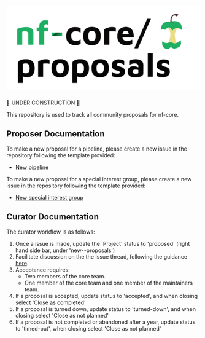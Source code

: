 <h1>
  <picture>
    <source media="(prefers-color-scheme: dark)" srcset="docs/images/nfcore-proposals_logo_dark.png">
    <img alt="nf-core/proposals" src="docs/images/nfcore-proposals_logo_light.png">
  </picture>
</h1>

🚧 UNDER CONSTRUCTION 🚧

This repository is used to track all community proposals for nf-core.

## Proposer Documentation

To make a new proposal for a pipeline, please create a new issue in the repository following the template provided:

- [New pipeline](https://github.com/nf-core/proposals/issues/new?template=new_pipeline.yml)

To make a new proposal for a special interest group, please create a new issue in the repository following the template provided:

- [New special interest group](https://github.com/nf-core/proposals/issues/new?template=new_special_interest_group.yml)

## Curator Documentation

The curator workflow is as follows:

1. Once a issue is made, update the 'Project' status to 'proposed' (right hand side bar, under 'new-<TYPE>-proposals')
2. Facilitate discussion on the the Issue thread, following the guidance [here](https://nf-co.re/docs/checklists/community_governance/core_team#new-pipeline-proposals-and-onboarding).
3. Acceptance requires:
    - Two members of the core team.
    - One member of the core team and one member of the maintainers team.
5. If a proposal is accepted, update status to 'accepted', and when closing select 'Close as completed'
6. If a proposal is turned down, update status to 'turned-down', and when closing select 'Close as not planned'
7. If a proposal is not completed or abandoned after a year, update status to 'timed-out', when closing select 'Close as not planned'

